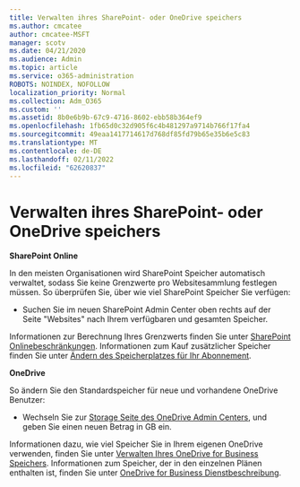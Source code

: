 ```yaml
---
title: Verwalten ihres SharePoint- oder OneDrive speichers
ms.author: cmcatee
author: cmcatee-MSFT
manager: scotv
ms.date: 04/21/2020
ms.audience: Admin
ms.topic: article
ms.service: o365-administration
ROBOTS: NOINDEX, NOFOLLOW
localization_priority: Normal
ms.collection: Adm_O365
ms.custom: ''
ms.assetid: 8b0e6b9b-67c9-4716-8602-ebb58b364ef9
ms.openlocfilehash: 1fb65d0c32d905f6c4b481297a9714b766f17fa4
ms.sourcegitcommit: 49eaa1417714617d768df85fd79b65e35b6e5c83
ms.translationtype: MT
ms.contentlocale: de-DE
ms.lasthandoff: 02/11/2022
ms.locfileid: "62620837"
---
```

# <a name="manage-your-sharepoint-or-onedrive-storage"></a>Verwalten ihres SharePoint- oder OneDrive speichers

 **SharePoint Online**
  
In den meisten Organisationen wird SharePoint Speicher automatisch verwaltet, sodass Sie keine Grenzwerte pro Websitesammlung festlegen müssen. So überprüfen Sie, über wie viel SharePoint Speicher Sie verfügen:
  
- Suchen Sie im neuen SharePoint Admin Center oben rechts auf der Seite "Websites" nach Ihrem verfügbaren und gesamten Speicher.
    
Informationen zur Berechnung Ihres Grenzwerts finden Sie unter [SharePoint Onlinebeschränkungen](https://go.microsoft.com/fwlink/p/?LinkID=856113). Informationen zum Kauf zusätzlicher Speicher finden Sie unter [Ändern des Speicherplatzes für Ihr Abonnement](https://go.microsoft.com/fwlink/?linkid=866428).
  
 **OneDrive**
  
So ändern Sie den Standardspeicher für neue und vorhandene OneDrive Benutzer:
  
- Wechseln Sie zur [Storage Seite des OneDrive Admin Centers](https://admin.onedrive.com/?v=StorageSettings), und geben Sie einen neuen Betrag in GB ein.
    
Informationen dazu, wie viel Speicher Sie in Ihrem eigenen OneDrive verwenden, finden Sie unter [Verwalten Ihres OneDrive for Business Speichers](https://go.microsoft.com/fwlink/?linkid=866429). Informationen zum Speicher, der in den einzelnen Plänen enthalten ist, finden Sie unter [OneDrive for Business Dienstbeschreibung](https://go.microsoft.com/fwlink/p/?LinkID=826071).
  

